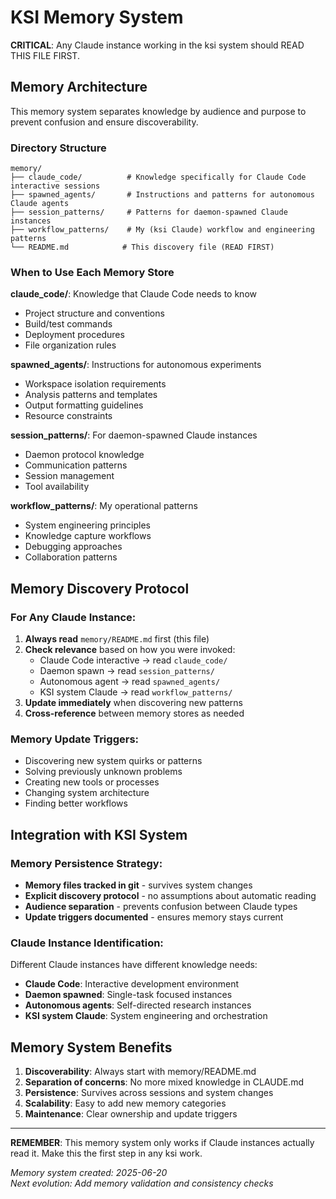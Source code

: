 # KSI Memory System

**CRITICAL**: Any Claude instance working in the ksi system should READ THIS FILE FIRST.

## Memory Architecture

This memory system separates knowledge by audience and purpose to prevent confusion and ensure discoverability.

### Directory Structure

```
memory/
├── claude_code/          # Knowledge specifically for Claude Code interactive sessions
├── spawned_agents/       # Instructions and patterns for autonomous Claude agents  
├── session_patterns/     # Patterns for daemon-spawned Claude instances
├── workflow_patterns/    # My (ksi Claude) workflow and engineering patterns
└── README.md            # This discovery file (READ FIRST)
```

### When to Use Each Memory Store

**claude_code/**: Knowledge that Claude Code needs to know
- Project structure and conventions
- Build/test commands
- Deployment procedures
- File organization rules

**spawned_agents/**: Instructions for autonomous experiments
- Workspace isolation requirements
- Analysis patterns and templates
- Output formatting guidelines
- Resource constraints

**session_patterns/**: For daemon-spawned Claude instances
- Daemon protocol knowledge
- Communication patterns
- Session management
- Tool availability

**workflow_patterns/**: My operational patterns
- System engineering principles
- Knowledge capture workflows
- Debugging approaches
- Collaboration patterns

## Memory Discovery Protocol

### For Any Claude Instance:
1. **Always read** `memory/README.md` first (this file)
2. **Check relevance** based on how you were invoked:
   - Claude Code interactive → read `claude_code/`
   - Daemon spawn → read `session_patterns/`
   - Autonomous agent → read `spawned_agents/`
   - KSI system Claude → read `workflow_patterns/`
3. **Update immediately** when discovering new patterns
4. **Cross-reference** between memory stores as needed

### Memory Update Triggers:
- Discovering new system quirks or patterns
- Solving previously unknown problems
- Creating new tools or processes
- Changing system architecture
- Finding better workflows

## Integration with KSI System

### Memory Persistence Strategy:
- **Memory files tracked in git** - survives system changes
- **Explicit discovery protocol** - no assumptions about automatic reading
- **Audience separation** - prevents confusion between Claude types
- **Update triggers documented** - ensures memory stays current

### Claude Instance Identification:
Different Claude instances have different knowledge needs:
- **Claude Code**: Interactive development environment
- **Daemon spawned**: Single-task focused instances  
- **Autonomous agents**: Self-directed research instances
- **KSI system Claude**: System engineering and orchestration

## Memory System Benefits

1. **Discoverability**: Always start with memory/README.md
2. **Separation of concerns**: No more mixed knowledge in CLAUDE.md
3. **Persistence**: Survives across sessions and system changes
4. **Scalability**: Easy to add new memory categories
5. **Maintenance**: Clear ownership and update triggers

---

**REMEMBER**: This memory system only works if Claude instances actually read it. Make this the first step in any ksi work.

*Memory system created: 2025-06-20*  
*Next evolution: Add memory validation and consistency checks*